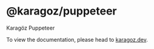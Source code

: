 # @karagoz/puppeteer

Karagöz Puppeteer

To view the documentation, please head to [karagoz.dev](https://karagoz.dev).